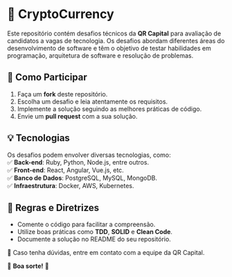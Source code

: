 # 🚀 CryptoCurrency 

Este repositório contém desafios técnicos da **QR Capital** para avaliação de candidatos a vagas de tecnologia. Os desafios abordam diferentes áreas do desenvolvimento de software e têm o objetivo de testar habilidades em programação, arquitetura de software e resolução de problemas.  

## 📌 Como Participar  

1. Faça um **fork** deste repositório.  
2. Escolha um desafio e leia atentamente os requisitos.  
3. Implemente a solução seguindo as melhores práticas de código.  
4. Envie um **pull request** com a sua solução.  

## 💡 Tecnologias  

Os desafios podem envolver diversas tecnologias, como:  
✅ **Back-end**: Ruby, Python, Node.js, entre outros.  
✅ **Front-end**: React, Angular, Vue.js, etc.  
✅ **Banco de Dados**: PostgreSQL, MySQL, MongoDB.  
✅ **Infraestrutura**: Docker, AWS, Kubernetes.  

## 📄 Regras e Diretrizes  

- Comente o código para facilitar a compreensão.  
- Utilize boas práticas como **TDD**, **SOLID** e **Clean Code**.  
- Documente a solução no README do seu repositório.  

📩 Caso tenha dúvidas, entre em contato com a equipe da QR Capital.  

🎯 **Boa sorte!** 🚀